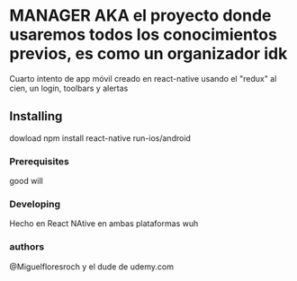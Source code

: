 # MANAGER AKA el proyecto donde usaremos todos los conocimientos previos, es como un organizador idk

Cuarto intento de app móvil creado en react-native usando el "redux" al cien, un login,  toolbars y alertas

## Installing

dowload
npm install
react-native run-ios/android

### Prerequisites

good will

### Developing

Hecho en React NAtive en ambas plataformas wuh

### authors

@Miguelfloresroch y el dude de udemy.com


